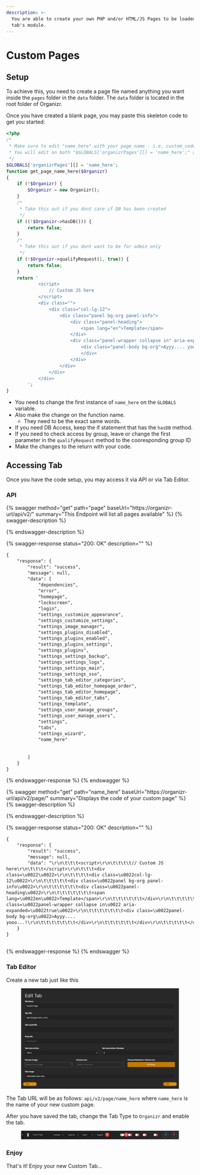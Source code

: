 ```yaml
---
description: >-
  You are able to create your own PHP and/or HTML/JS Pages to be loaded in the
  tab's module.
---
```


# Custom Pages

## Setup

To achieve this, you need to create a page file named anything you want inside the `pages` folder in the `data` folder.  The `data` folder is located in the root folder of Organizr.

Once you have created a blank page, you may paste this skeleton code to get you started:

```php
<?php
/*
 * Make sure to edit "name_here" with your page name - i.e. custom_code_presentation
 * You will edit on both "$GLOBALS['organizrPages'][] = 'name_here';" and "function get_page_name_here($Organizr)"
 */
$GLOBALS['organizrPages'][] = 'name_here';
function get_page_name_here($Organizr)
{
	if (!$Organizr) {
		$Organizr = new Organizr();
	}
	/*
	 * Take this out if you dont care if DB has been created
	 */
	if ((!$Organizr->hasDB())) {
		return false;
	}
	/*
	 * Take this out if you dont want to be for admin only
	 */
	if (!$Organizr->qualifyRequest(1, true)) {
		return false;
	}
	return '
			<script>
				// Custom JS here
			</script>
			<div class="">
				<div class="col-lg-12">
					<div class="panel bg-org panel-info">
						<div class="panel-heading">
							<span lang="en">Template</span>
						</div>
						<div class="panel-wrapper collapse in" aria-expanded="true">
							<div class="panel-body bg-org">Ayyy.... yooo...!
							</div>
						</div>
					</div>
				</div>
			</div>
		';
}
```



* You need to change the first instance of `name_here` on the `GLOBALS` variable. &#x20;
* Also make the change on the function name.
  * They need to be the exact same words.
* If you need DB Access, keep the if statement that has the `hasDB` method.
* If you need to check access by group, leave or change the first parameter in the `qualifyRequest` method to the cooresponding group ID
* Make the changes to the return with your code.



## Accessing Tab

Once you have the code setup, you may access it via API or via Tab Editor.



### API

{% swagger method="get" path="page" baseUrl="https://organizr-url/api/v2/" summary="This Endpoint will list all pages available" %}
{% swagger-description %}

{% endswagger-description %}

{% swagger-response status="200: OK" description="" %}
```
{
    "response": {
        "result": "success",
        "message": null,
        "data": [
            "dependencies",
            "error",
            "homepage",
            "lockscreen",
            "login",
            "settings_customize_appearance",
            "settings_customize_settings",
            "settings_image_manager",
            "settings_plugins_disabled",
            "settings_plugins_enabled",
            "settings_plugins_settings",
            "settings_plugins",
            "settings_settings_backup",
            "settings_settings_logs",
            "settings_settings_main",
            "settings_settings_sso",
            "settings_tab_editor_categories",
            "settings_tab_editor_homepage_order",
            "settings_tab_editor_homepage",
            "settings_tab_editor_tabs",
            "settings_template",
            "settings_user_manage_groups",
            "settings_user_manage_users",
            "settings",
            "tabs",
            "settings_wizard",
            "name_here"
            
            
        ]
    }
}
```
{% endswagger-response %}
{% endswagger %}

{% swagger method="get" path="name_here" baseUrl="https://organizr-url/api/v2/page/" summary="Displays the code of your custom page" %}
{% swagger-description %}

{% endswagger-description %}

{% swagger-response status="200: OK" description="" %}
```
{
    "response": {
        "result": "success",
        "message": null,
        "data": "\r\n\t\t\t<script>\r\n\t\t\t\t// Custom JS here\r\n\t\t\t</script>\r\n\t\t\t<div class=\u0022\u0022>\r\n\t\t\t\t<div class=\u0022col-lg-12\u0022>\r\n\t\t\t\t\t<div class=\u0022panel bg-org panel-info\u0022>\r\n\t\t\t\t\t\t<div class=\u0022panel-heading\u0022>\r\n\t\t\t\t\t\t\t<span lang=\u0022en\u0022>Template</span>\r\n\t\t\t\t\t\t</div>\r\n\t\t\t\t\t\t<div class=\u0022panel-wrapper collapse in\u0022 aria-expanded=\u0022true\u0022>\r\n\t\t\t\t\t\t\t<div class=\u0022panel-body bg-org\u0022>Ayyy.... yooo...!\r\n\t\t\t\t\t\t\t</div>\r\n\t\t\t\t\t\t</div>\r\n\t\t\t\t\t</div>\r\n\t\t\t\t</div>\r\n\t\t\t</div>\r\n\t\t"
    }
}


```
{% endswagger-response %}
{% endswagger %}

### Tab Editor

Create a new tab just like this

<figure><img src="../../.gitbook/assets/image (88).png" alt=""><figcaption></figcaption></figure>

The Tab URL will be as follows: `api/v2/page/name_here` where `name_here` is the name of your new custom page.

After you have saved the tab, change the Tab Type to `Organizr` and enable the tab.

<figure><img src="../../.gitbook/assets/image (89).png" alt=""><figcaption></figcaption></figure>

### Enjoy

That's it!  Enjoy your new Custom Tab...
